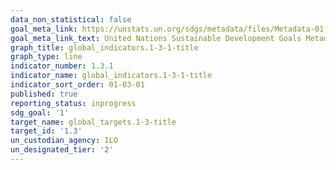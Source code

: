 ```yaml
---
data_non_statistical: false
goal_meta_link: https://unstats.un.org/sdgs/metadata/files/Metadata-01-03-01a.pdf
goal_meta_link_text: United Nations Sustainable Development Goals Metadata (pdf 894kB)
graph_title: global_indicators.1-3-1-title
graph_type: line
indicator_number: 1.3.1
indicator_name: global_indicators.1-3-1-title
indicator_sort_order: 01-03-01
published: true
reporting_status: inprogress
sdg_goal: '1'
target_name: global_targets.1-3-title
target_id: '1.3'
un_custodian_agency: ILO
un_designated_tier: '2'
---
```

